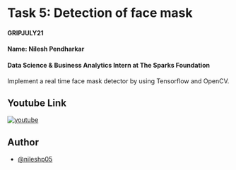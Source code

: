 # Task 5: Detection of face mask

#### GRIPJULY21
#### Name: Nilesh Pendharkar
#### Data Science & Business Analytics Intern at The Sparks Foundation

Implement a real time face mask detector by using Tensorflow and OpenCV.

## Youtube Link
[![youtube](https://img.shields.io/badge/YouTube-Link-red)](https://youtu.be/HXpbilB7UOg)

## Author

- [@nileshp05](https://github.com/nileshp05/The_sparks_foundation_projects_repository/tree/main/task5%23Detection%20of%20face%20mask)
